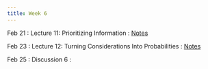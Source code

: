 ```yaml
---
title: Week 6
---
```


Feb 21
: Lecture 11: Prioritizing Information
    : [Notes](/lectures/lec11-prioritizing-information) 

Feb 23
: Lecture 12: Turning Considerations Into Probabilities
    : [Notes](/lectures/lec12-considerations-probabilities) 

Feb 25
: Discussion 6
    :  
